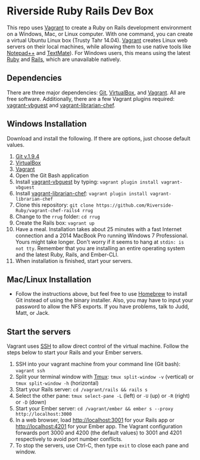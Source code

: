 # Riverside Ruby Rails Dev Box
This repo uses [Vagrant][vag] to create a Ruby on Rails development environment on a Windows, Mac, or Linux computer. With one command, you can create a virtual Ubuntu Linux box (Trusty Tahr 14.04). [Vagrant][vag] creates Linux web servers on their local machines, while allowing them to use native tools like [Notepad++][npp] and [TextMate][tm]). For Windows users, this means using the latest [Ruby][rb] and [Rails][ror], which are unavailable natively.

## Dependencies
There are three major dependencies: [Git][git], [VirtualBox][vb], and [Vagrant][vag]. All are free software. Additionally, there are a few Vagrant plugins required: [vagrant-vbguest][vbg] and [vagrant-librarian-chef][vlc].

## Windows Installation
Download and install the following. If there are options, just choose default values.

1. [Git v.1.9.4][wingit]
2. [VirtualBox][winvb]
3. [Vagrant][winvag]
4. Open the Git Bash application
5. Install [vagrant-vbguest][vbg] by typing: `vagrant plugin install vagrant-vbguest`
6. Install [vagrant-librarian-chef][vlc]: `vagrant plugin install vagrant-librarian-chef`
5. Clone this repository: `git clone https://github.com/Riverside-Ruby/vagrant-chef-rails4 rrug`
6. Change to the `rrug` folder: `cd rrug`
7. Create the Rails box: `vagrant up`
8. Have a meal. Installation takes about 25 minutes with a fast Internet connection and a 2014 MacBook Pro running Windows 7 Professional. Yours might take longer. Don't worry if it seems to hang at `stdin: is not tty`. Remember that you are installing an entire operating system and the latest Ruby, Rails, and Ember-CLI.
9. When installation is finished, start your servers.

## Mac/Linux Installation
- Follow the instructions above, but feel free to use [Homebrew][brew] to install Git instead of using the binary installer. Also, you may have to input your password to allow the NFS exports. If you have problems, talk to Judd, Matt, or Jack.

## Start the servers
Vagrant uses [SSH][ssh] to allow direct control of the virtual machine. Follow the steps below to start your Rails and your Ember servers.

1. SSH into your vagrant machine from your command line (Git bash): `vagrant ssh`
2. Split your terminal window with [Tmux][tmux]: `tmux split-window -v` (vertical) or `tmux split-window -h` (horizontal)
3. Start your Rails server: `cd /vagrant/rails && rails s`
4. Select the other pane: `tmux select-pane -L` (left) or `-U` (up) or `-R` (right) or `-D` (down)
5. Start your Ember server: `cd /vagrant/ember && ember s --proxy http://localhost:3000`
6. In a web browser, load <http://localhost:3001> for your Rails app or <http://localhost:4201> for your Ember app. The Vagrant configuration forwards port 3000 and 4200 (the default values) to 3001 and 4201 respectively to avoid port number conflicts.
7. To stop the servers, use Ctrl-C, then type `exit` to close each pane and window.

[brew]: http://brew.sh/
[git]: http://git-scm.com/
[npp]: http://notepad-plus-plus.org/
[rb]: https://www.ruby-lang.org/en/
[ror]: http://rubyonrails.org/
[ssh]: http://en.wikipedia.org/wiki/Secure_Shell
[tm]: http://macromates.com/
[tmux]: http://tmux.sourceforge.net/
[vag]: http://www.vagrantup.com/
[vb]: https://www.virtualbox.org/
[vbg]: https://github.com/dotless-de/vagrant-vbguest
[vlc]: https://github.com/jimmycuadra/vagrant-librarian-chef
[wingit]: http://git-scm.com/download/win
[winvag]: http://www.vagrantup.com/downloads.html
[winvb]: https://www.virtualbox.org/wiki/Downloads
